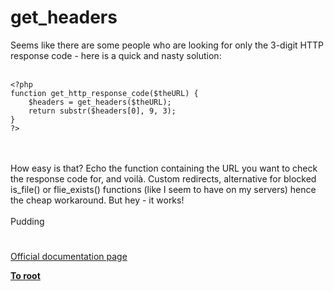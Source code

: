 # get_headers



Seems like there are some people who are looking for only the 3-digit HTTP response code  - here is a quick and nasty solution:<br><br>

```
<?php
function get_http_response_code($theURL) {
    $headers = get_headers($theURL);
    return substr($headers[0], 9, 3);
}
?>
```
<br><br>How easy is that? Echo the function containing the URL you want to check the response code for, and voil&#xE0;. Custom redirects, alternative for blocked is_file() or flie_exists() functions (like I seem to have on my servers) hence the cheap workaround. But hey - it works!<br><br>Pudding  

#

[Official documentation page](https://www.php.net/manual/en/function.get-headers.php)

**[To root](/README.md)**